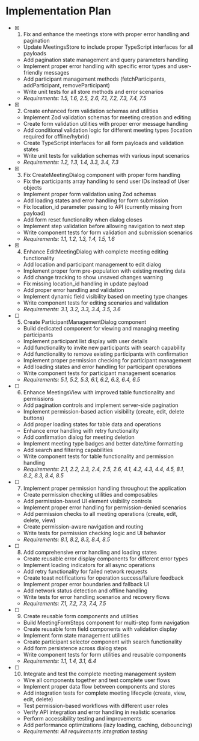# Implementation Plan

- [x] 1. Fix and enhance the meetings store with proper error handling and pagination

  - Update MeetingsStore to include proper TypeScript interfaces for all payloads
  - Add pagination state management and query parameters handling
  - Implement proper error handling with specific error types and user-friendly messages
  - Add participant management methods (fetchParticipants, addParticipant, removeParticipant)
  - Write unit tests for all store methods and error scenarios
  - _Requirements: 1.5, 1.6, 2.5, 2.6, 7.1, 7.2, 7.3, 7.4, 7.5_

- [x] 2. Create enhanced form validation schemas and utilities

  - Implement Zod validation schemas for meeting creation and editing
  - Create form validation utilities with proper error message handling
  - Add conditional validation logic for different meeting types (location required for offline/hybrid)
  - Create TypeScript interfaces for all form payloads and validation states
  - Write unit tests for validation schemas with various input scenarios
  - _Requirements: 1.2, 1.3, 1.4, 3.3, 3.4, 7.3_

- [x] 3. Fix CreateMeetingDialog component with proper form handling

  - Fix the participants array handling to send user IDs instead of User objects
  - Implement proper form validation using Zod schemas
  - Add loading states and error handling for form submission
  - Fix location_id parameter passing to API (currently missing from payload)
  - Add form reset functionality when dialog closes
  - Implement step validation before allowing navigation to next step
  - Write component tests for form validation and submission scenarios
  - _Requirements: 1.1, 1.2, 1.3, 1.4, 1.5, 1.6_

- [x] 4. Enhance EditMeetingDialog with complete meeting editing functionality

  - Add location and participant management to edit dialog
  - Implement proper form pre-population with existing meeting data
  - Add change tracking to show unsaved changes warning
  - Fix missing location_id handling in update payload
  - Add proper error handling and validation
  - Implement dynamic field visibility based on meeting type changes
  - Write component tests for editing scenarios and validation
  - _Requirements: 3.1, 3.2, 3.3, 3.4, 3.5, 3.6_

- [ ] 5. Create ParticipantManagementDialog component

  - Build dedicated component for viewing and managing meeting participants
  - Implement participant list display with user details
  - Add functionality to invite new participants with search capability
  - Add functionality to remove existing participants with confirmation
  - Implement proper permission checking for participant management
  - Add loading states and error handling for participant operations
  - Write component tests for participant management scenarios
  - _Requirements: 5.1, 5.2, 5.3, 6.1, 6.2, 6.3, 6.4, 6.5_

- [ ] 6. Enhance MeetingsView with improved table functionality and permissions

  - Add pagination controls and implement server-side pagination
  - Implement permission-based action visibility (create, edit, delete buttons)
  - Add proper loading states for table data and operations
  - Enhance error handling with retry functionality
  - Add confirmation dialog for meeting deletion
  - Implement meeting type badges and better date/time formatting
  - Add search and filtering capabilities
  - Write component tests for table functionality and permission handling
  - _Requirements: 2.1, 2.2, 2.3, 2.4, 2.5, 2.6, 4.1, 4.2, 4.3, 4.4, 4.5, 8.1, 8.2, 8.3, 8.4, 8.5_

- [ ] 7. Implement proper permission handling throughout the application

  - Create permission checking utilities and composables
  - Add permission-based UI element visibility controls
  - Implement proper error handling for permission-denied scenarios
  - Add permission checks to all meeting operations (create, edit, delete, view)
  - Create permission-aware navigation and routing
  - Write tests for permission checking logic and UI behavior
  - _Requirements: 8.1, 8.2, 8.3, 8.4, 8.5_

- [ ] 8. Add comprehensive error handling and loading states

  - Create reusable error display components for different error types
  - Implement loading indicators for all async operations
  - Add retry functionality for failed network requests
  - Create toast notifications for operation success/failure feedback
  - Implement proper error boundaries and fallback UI
  - Add network status detection and offline handling
  - Write tests for error handling scenarios and recovery flows
  - _Requirements: 7.1, 7.2, 7.3, 7.4, 7.5_

- [ ] 9. Create reusable form components and utilities

  - Build MeetingFormSteps component for multi-step form navigation
  - Create reusable form field components with validation display
  - Implement form state management utilities
  - Create participant selector component with search functionality
  - Add form persistence across dialog steps
  - Write component tests for form utilities and reusable components
  - _Requirements: 1.1, 1.4, 3.1, 6.4_

- [ ] 10. Integrate and test the complete meeting management system
  - Wire all components together and test complete user flows
  - Implement proper data flow between components and stores
  - Add integration tests for complete meeting lifecycle (create, view, edit, delete)
  - Test permission-based workflows with different user roles
  - Verify API integration and error handling in realistic scenarios
  - Perform accessibility testing and improvements
  - Add performance optimizations (lazy loading, caching, debouncing)
  - _Requirements: All requirements integration testing_
